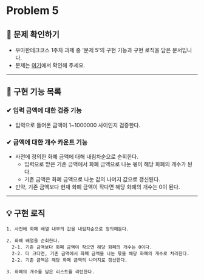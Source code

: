 # Problem 5  


## 👀 문제 확인하기  
- 우아한테크코스 1주차 과제 중 '문제 5'의 구현 기능과 구현 로직을 담은 문서입니다.
- 문제는 [여기](https://github.com/woowacourse-precourse/java-onboarding/blob/main/docs/PROBLEM5.md)에서 확인해 주세요.

---

## 🌟 구현 기능 목록  

### ✔ 입력 금액에 대한 검증 기능
- 입력으로 들어온 금액이 1~1000000 사이인지 검증한다.

### ✔ 금액에 대한 개수 카운트 기능
- 사전에 정의한 화폐 금액에 대해 내림차순으로 순회한다.
  - 입력으로 받은 기존 금액에서 화폐 금액으로 나눈 몫이 해당 화폐의 개수가 된다.
  - 기존 금액은 화폐 금액으로 나눈 값의 나머지 값으로 갱신된다.
- 만약, 기존 금액보다 현재 화폐 금액이 작다면 해당 화폐의 개수는 0이 된다.

---

## 💡 구현 로직
~~~
1. 사전에 화폐 배열 내부의 값을 내림차순으로 정의해둔다. 

2. 화폐 배열을 순회한다.
  2-1. 기존 금액보다 화폐 금액이 작으면 해당 화폐의 개수는 0이다.
  2-2. 더 크다면, 기존 금액에서 화폐 금액을 나눈 몫을 해당 화폐의 개수로 처리한다.
  2-2. 기존 금액은 해당 화폐 금액의 나머지로 갱신한다.

3. 화폐의 개수를 담은 리스트를 리턴한다.
~~~
